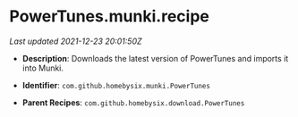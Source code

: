 # PowerTunes.munki.recipe

_Last updated 2021-12-23 20:01:50Z_

- **Description**: Downloads the latest version of PowerTunes and imports it into Munki.

- **Identifier**: `com.github.homebysix.munki.PowerTunes`

- **Parent Recipes**: `com.github.homebysix.download.PowerTunes`
